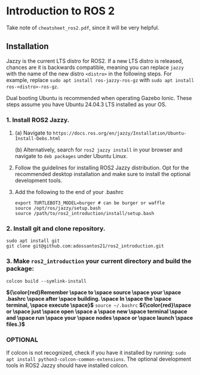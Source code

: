 # Introduction to ROS 2

Take note of `cheatsheet_ros2.pdf`, since it will be very helpful.

## Installation

Jazzy is the current LTS distro for ROS2. If a new LTS distro is released, chances are it is backwards compatible, meaning you can replace `jazzy` with the name of the new distro `<distro>` in the following steps. For example, replace `sudo apt install ros-jazzy-ros-gz` with `sudo apt install ros-<distro>-ros-gz`.

Dual booting Ubuntu is recommended when operating Gazebo Ionic. These steps assume you have Ubuntu 24.04.3 LTS installed as your OS.

### 1. Install ROS2 Jazzy. 

1. (a) Navigate to `https://docs.ros.org/en/jazzy/Installation/Ubuntu-Install-Debs.html`

   (b) Alternatively, search for `ros2 jazzy install` in your browser and navigate to `deb packages` under Ubuntu Linux.

2. Follow the guidelines for installing ROS2 Jazzy distribution. Opt for the recommended desktop installation and make sure to install the optional development tools.

3. Add the following to the end of your .bashrc

   ```
   export TURTLEBOT3_MODEL=burger # can be burger or waffle
   source /opt/ros/jazzy/setup.bash
   source /path/to/ros2_introduction/install/setup.bash
   ```

### 2. Install git and clone repository.

```
sudo apt install git
git clone git@github.com:adossantos21/ros2_introduction.git
```

### 3. Make `ros2_introduction` your current directory and build the package:

`colcon build --symlink-install`

**${\color{red}Remember \space to \space source \space your \space .bashrc \space after \space building. \space In \space the \space terminal, \space execute \space}$** `source ~/.bashrc` **${\color{red}\space or \space just \space open \space a \space new \space terminal \space and \space run \space your \space nodes \space or \space launch \space files.}$**


### OPTIONAL
If colcon is not recognized, check if you have it installed by running: `sudo apt install python3-colcon-common-extensions`. The optional development tools in ROS2 Jazzy should have installed colcon.
